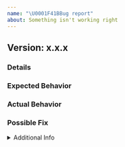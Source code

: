 ```yaml
---
name: "\U0001F41BBug report"
about: Something isn't working right
---
```


## Version: x.x.x

<!--- Provide the exact version in which you see the bug.  You can run `npm ls enhanced-resolve-jest` to see this. -->

### Details

<!--- Provide a more detailed introduction to the issue itself, and why you consider it to be a bug.  How has this bug affected you? What were you trying to accomplish? -->

### Expected Behavior

<!--- Tell us what should happen -->

### Actual Behavior

<!--- Tell us what happens instead -->

### Possible Fix

<!--- Not obligatory, but suggest a fix or reason for the bug -->

<details><summary>Additional Info</summary>

### Your Environment

<!-- Include as many relevant details about the environment you experienced the bug in -->

- Environment name and version (e.g. Chrome 39, node.js 5.4):
- Operating System and version (desktop or mobile):
- Link to your project:

### Steps to Reproduce

<!-- Provide a link to a live example -->

<!-- or an unambiguous set of steps to reproduce this bug -->

<!-- include code to reproduce, if relevant -->

1.  first...
2.
3.
4.

### Stack Trace

<!-- If an error is thrown, provide the stack trace here -->

</details>
